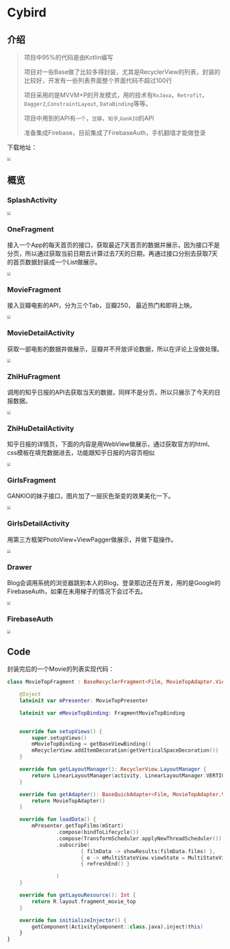 



# Cybird

## 介绍

> 项目中95%的代码是由Kotlin编写
> 
> 项目对一些Base做了比较多得封装，尤其是RecyclerView的列表，封装的比较好，开发有一些列表界面整个界面代码不超过100行
>
> 项目采用的是MVVM+P的开发模式，用的技术有`RxJava`，`Retrofit`， `Dagger2`,`ConstraintLayout`, `DataBinding`等等。
>
> 项目中用到的API有`一个`，`豆瓣`，`知乎`,`GankIO`的API
>
> 准备集成Firebase，目前集成了FirebaseAuth，手机翻墙才能做登录



下载地址：

<img src="http://oktzkaa8p.bkt.clouddn.com/WX20180912-094629@2x.png" style="zoom:50%" />

## 概览

### SplashActivity
<img src="http://oktzkaa8p.bkt.clouddn.com/01.jpeg" style="zoom:50%" />

### OneFragment

接入一个App的每天首页的接口，获取最近7天首页的数据并展示，因为接口不是分页，所以通过获取当前日期去计算过去7天的日期，再通过接口分别去获取7天的首页数据封装成一个List做展示。

<img src="http://oktzkaa8p.bkt.clouddn.com/02.jpeg" style="zoom:50%" />



### MovieFragment

接入豆瓣电影的API，分为三个Tab，豆瓣250， 最近热门和即将上映。

<img src="http://oktzkaa8p.bkt.clouddn.com/03.jpeg" style="zoom:50%" />



### MovieDetailActivity

获取一部电影的数据并做展示，豆瓣并不开放评论数据，所以在评论上没做处理。

<img src="http://oktzkaa8p.bkt.clouddn.com/04.jpeg" style="zoom:50%" />



### ZhiHuFragment

调用的知乎日报的API去获取当天的数据，同样不是分页，所以只展示了今天的日报数据。

<img src="http://oktzkaa8p.bkt.clouddn.com/05.jpeg" style="zoom:50%" />



### ZhiHuDetailActivity

知乎日报的详情页，下面的内容是用WebView做展示，通过获取官方的html、css模板在填充数据进去，功能跟知乎日报的内容页相似

<img src="http://oktzkaa8p.bkt.clouddn.com/06.jpeg" style="zoom:50%" />



### GirlsFragment

GANKIO的妹子接口，图片加了一层灰色渐变的效果美化一下。

<img src="http://oktzkaa8p.bkt.clouddn.com/07.jpeg" style="zoom:50%" />



### GirlsDetailActivity

用第三方框架PhotoView+ViewPagger做展示，并做下载操作。

<img src="http://oktzkaa8p.bkt.clouddn.com/08.jpeg" style="zoom:50%" />

### Drawer

Blog会调用系统的浏览器跳到本人的Blog，登录那边还在开发，用的是Google的FirebaseAuth，如果在未用梯子的情况下会过不去。

<img src="http://oktzkaa8p.bkt.clouddn.com/09.jpeg" style="zoom:50%" />


### FirebaseAuth
<img src="http://oktzkaa8p.bkt.clouddn.com/10.jpeg" style="zoom:50%" />





## Code

封装完后的一个Movie的列表实现代码：

```kotlin
class MovieTopFragment : BaseRecyclerFragment<Film, MovieTopAdapter.ViewHolder>() {

    @Inject
    lateinit var mPresenter: MovieTopPresenter

    lateinit var mMovieTopBinding: FragmentMovieTopBinding


    override fun setupViews() {
        super.setupViews()
        mMovieTopBinding = getBaseViewBinding()
        mRecyclerView.addItemDecoration(getVerticalSpaceDecoration())
    }

    override fun getLayoutManager(): RecyclerView.LayoutManager {
        return LinearLayoutManager(activity, LinearLayoutManager.VERTICAL, false)
    }

    override fun getAdapter(): BaseQuickAdapter<Film, MovieTopAdapter.ViewHolder> {
        return MovieTopAdapter()
    }

    override fun loadData() {
        mPresenter.getTopFilms(mStart)
                .compose(bindToLifecycle())
                .compose(TransformScheduler.applyNewThreadScheduler())
                .subscribe(
                        { filmData -> showResults(filmData.films) },
                        { e -> mMultiStateView.viewState = MultiStateView.VIEW_STATE_ERROR },
                        { refreshEnd() }

                )
    }

    override fun getLayouResource(): Int {
        return R.layout.fragment_movie_top
    }

    override fun initializeInjector() {
        getComponent(ActivityComponent::class.java).inject(this)
    }
}
```

